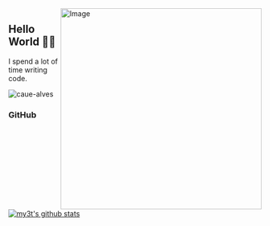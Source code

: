 <img src="https://wakatime.com/share/@myst/72945211-85c9-4ef5-80af-f698d619db61.png" min-width="400px" max-width="400px" width="400px" align="right" alt="Image">

## Hello World 👋🏻
<p align="left"> 
  I spend a lot of time writing code.
</p>
<p align="left"> <img src="https://komarev.com/ghpvc/?username=my3t&color=blueviolet" alt="caue-alves" /> </p>

### GitHub
[![my3t's github stats](https://github-readme-stats.vercel.app/api?username=my3t)](https://github.com/anuraghazra/github-readme-stats)
